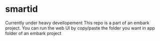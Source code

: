 # smartid
Currently under heavy devellopement
This repo is a part of an embark project.
You can run the web UI by copy/paste the folder you want in app folder of an embark project



